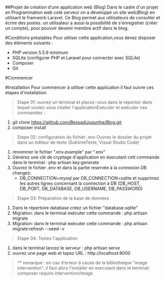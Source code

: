 ##Projet de création d’une application web (Blog)
Dans le cadre d'un projet en Programmation web coté serveur on a développé un site web(Blog) en utilisant le framwork Laravel.
Ce Blog permet aux utilisateurs de consulter et écrire des postes. un utilisateur a aussi la possibilité de s'enregistrer (créer un compte), pour pouvoir devenir membre actif dans le blog.

#Conditions préalables 
Pour utiliser cette application,vous devez disposer des éléments suivants : 
* PHP version 5.5.9 minimum 
* SQLite (configurer PHP et Laravel pour connecter avec SQLite)
* Composer
* Git 

#Commencer 

#Installation
Pour commencer à utiliser cette application il faut suivre ces étapes d'installation:
 > Etape 01: ouvrez un terminal et placez-vous dans le répertoir dans lequel voulez-vous intaller l'applicationExécuter et exécuter ces commandes : 
  1. git clone https://github.com/BessadiJugurtha/Blog.git
  2. composer install 
 > Etape 02: configuration du fichier .env
 Ouvrez le dossier du projet dans un éditeur de texte (SublimeTexte, Visual Studio Code)
  1. renommer le fichier ".env.example" par ".env" 
  2. Générez une clé de cryptage d'application en éxecutant cett commande dans le terminal : php artisan key:generate
  3. Ouvrez le fichier .env et dans la partie reservée à la connexion DB changez: 
        - DB_CONNECTION=mysql par DB_CONNECTION=sqlite
    et supprimez les autres lignes concernant la connection à DB (DB_HOST, DB_PORT, DB_DATABASE, DB_USERNAME, DB_PASSWORD)
 > Etape 03: Préparation de la base de données
  1. Dans le répertoire database créez un fichier "database.sqlite"
  2. Migration: dans le terminal exécuter cette commande : php artisan migrate
  3. Migration: dans le terminal exécuter cette commande : php artisan migrate:refresh --seed -v 
 > Etape 04: Testez l'application 
  1. dans le terminal lancez le serveur : php artisan serve
  2. ouvrez une page web et tapez URL : http://localhost:8000
 >** remarque : en cas d'erreur à cause de la bibliothéque "image intervention", il faut alors l'installer en executant dans le terminal: composer require intervention/image 
 
